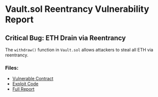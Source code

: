 # Vault.sol Reentrancy Vulnerability Report

## Critical Bug: ETH Drain via Reentrancy
The `withdraw()` function in `Vault.sol` allows attackers to steal all ETH via reentrancy.

### Files:
- [Vulnerable Contract](Vault.sol)
- [Exploit Code](Attack.sol)
- [Full Report](report.txt)
